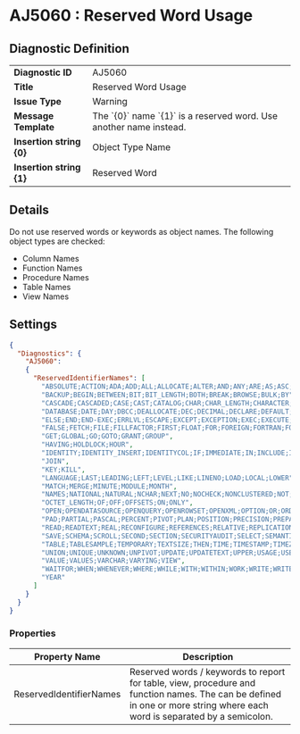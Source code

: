 # AJ5060 : Reserved Word Usage

## Diagnostic Definition

<table>
  <tr>
    <td class="header"><b>Diagnostic ID</b></td>
    <td>AJ5060</td>
  </tr>
  <tr>
    <td class="header"><b>Title</b></td>
    <td>Reserved Word Usage</td>
  </tr>
  <tr>
    <td class="header"><b>Issue Type</b></td>
    <td>Warning</td>
  </tr>
  <tr>
    <td class="header"><b>Message Template</b></td>
    <td>The `{0}` name `{1}` is a reserved word. Use another name instead.</td>
  </tr>
    <tr>
    <td class="header"><b>Insertion string {0}</b></td>
    <td>Object Type Name</td>
  </tr>
  <tr>
    <td class="header"><b>Insertion string {1}</b></td>
    <td>Reserved Word</td>
  </tr>

</table>

## Details

Do not use reserved words or keywords as object names. The following object types are checked:

- Column Names
- Function Names
- Procedure Names
- Table Names
- View Names


## Settings

```json
{
  "Diagnostics": {
    "AJ5060":
    {
      "ReservedIdentifierNames": [
        "ABSOLUTE;ACTION;ADA;ADD;ALL;ALLOCATE;ALTER;AND;ANY;ARE;AS;ASC;ASSERTION;AT;AUTHORIZATION;AVG",
        "BACKUP;BEGIN;BETWEEN;BIT;BIT_LENGTH;BOTH;BREAK;BROWSE;BULK;BY",
        "CASCADE;CASCADED;CASE;CAST;CATALOG;CHAR;CHAR_LENGTH;CHARACTER;CHARACTER_LENGTH;CHECK;CHECKPOINT;CLOSE;CLUSTERED;COALESCE;COLLATE;COLLATION;COLUMN;COMMIT;COMPUTE;CONNECT;CONNECTION;CONSTRAINT;CONSTRAINTS;CONTAINS;CONTAINSTABLE;CONTINUE;CONVERT;CORRESPONDING;COUNT;CREATE;CROSS;CURRENT;CURRENT_DATE;CURRENT_TIME;CURRENT_TIMESTAMP;CURRENT_USER;CURSOR",
        "DATABASE;DATE;DAY;DBCC;DEALLOCATE;DEC;DECIMAL;DECLARE;DEFAULT;DEFERRABLE;DEFERRED;DELETE;DENY;DESC;DESCRIBE;DESCRIPTOR;DIAGNOSTICS;DISCONNECT;DISK;DISTINCT;DISTRIBUTED;DOMAIN;DOUBLE;DROP;DUMP",
        "ELSE;END;END-EXEC;ERRLVL;ESCAPE;EXCEPT;EXCEPTION;EXEC;EXECUTE;EXISTS;EXIT;EXTERNAL;EXTRACT",
        "FALSE;FETCH;FILE;FILLFACTOR;FIRST;FLOAT;FOR;FOREIGN;FORTRAN;FOUND;FREETEXT;FREETEXTTABLE;FROM;FULL;FUNCTION",
        "GET;GLOBAL;GO;GOTO;GRANT;GROUP",
        "HAVING;HOLDLOCK;HOUR",
        "IDENTITY;IDENTITY_INSERT;IDENTITYCOL;IF;IMMEDIATE;IN;INCLUDE;INDEX;INDICATOR;INITIALLY;INNER;INPUT;INSENSITIVE;INSERT;INT;INTEGER;INTERSECT;INTERVAL;INTO;IS;ISOLATION",
        "JOIN",
        "KEY;KILL",
        "LANGUAGE;LAST;LEADING;LEFT;LEVEL;LIKE;LINENO;LOAD;LOCAL;LOWER",
        "MATCH;MERGE;MINUTE;MODULE;MONTH",
        "NAMES;NATIONAL;NATURAL;NCHAR;NEXT;NO;NOCHECK;NONCLUSTERED;NOT;NULL;NULLIF;NUMERIC",
        "OCTET_LENGTH;OF;OFF;OFFSETS;ON;ONLY",
        "OPEN;OPENDATASOURCE;OPENQUERY;OPENROWSET;OPENXML;OPTION;OR;ORDER;OUTER;OUTPUT;OVER;OVERLAPS",
        "PAD;PARTIAL;PASCAL;PERCENT;PIVOT;PLAN;POSITION;PRECISION;PREPARE;PRESERVE;PRIMARY;PRINT;PRIOR;PRIVILEGES;PROC;PROCEDURE;PUBLIC;RAISERROR",
        "READ;READTEXT;REAL;RECONFIGURE;REFERENCES;RELATIVE;REPLICATION;RESTORE;RESTRICT;RETURN;REVERT;REVOKE;RIGHT;ROLLBACK;ROWCOUNT;ROWGUIDCOL;ROWS;RULE",
        "SAVE;SCHEMA;SCROLL;SECOND;SECTION;SECURITYAUDIT;SELECT;SEMANTICKEYPHRASETABLE;SEMANTICSIMILARITYDETAILSTABLE;SEMANTICSIMILARITYTABLE;SESSION_USER;SET;SETUSER;SHUTDOWN;SIZE;SMALLINT;SOME;SPACE;SQLCA;SQLCODE;SQLERROR;SQLSTATE;SQLWARNING;STATISTICS;SUBSTRING;SUM;SYSTEM_USER",
        "TABLE;TABLESAMPLE;TEMPORARY;TEXTSIZE;THEN;TIME;TIMESTAMP;TIMEZONE_HOUR;TIMEZONE_MINUTE;TO;TOP;TRAILING;TRANSACTION;TRANSLATE;TRANSLATION;TRIGGER;TRIM;TRUE;TRUNCATE;TRY_CONVERT;TSEQUAL",
        "UNION;UNIQUE;UNKNOWN;UNPIVOT;UPDATE;UPDATETEXT;UPPER;USAGE;USE;USER;USING",
        "VALUE;VALUES;VARCHAR;VARYING;VIEW",
        "WAITFOR;WHEN;WHENEVER;WHERE;WHILE;WITH;WITHIN;WORK;WRITE;WRITETEXT",
        "YEAR"
      ]
    }
  }
}
```


### Properties

| Property Name           | Description                                                                                                                                                              |
|-------------------------|--------------------------------------------------------------------------------------------------------------------------------------------------------------------------|
| ReservedIdentifierNames | Reserved words / keywords to report for table, view, procedure and function names. The can be defined in one or more string where each word is separated by a semicolon. |




